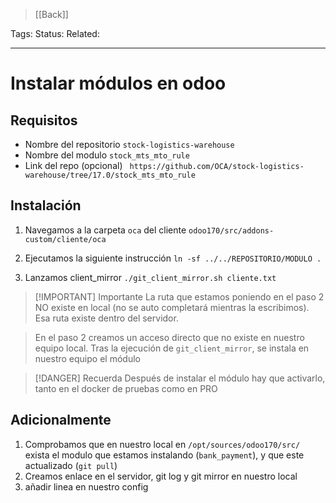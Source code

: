 > [[Back]]

Tags: 
Status: 
Related: 

___

# Instalar módulos en odoo

## Requisitos

- Nombre del repositorio 
	`stock-logistics-warehouse`
- Nombre del modulo
	`stock_mts_mto_rule`
- Link del repo (opcional)
	` https://github.com/OCA/stock-logistics-warehouse/tree/17.0/stock_mts_mto_rule`

## Instalación

1. Navegamos a la carpeta `oca` del cliente
	`odoo170/src/addons-custom/cliente/oca`

2. Ejecutamos la siguiente instrucción
	`ln -sf ../../REPOSITORIO/MODULO .`

3. Lanzamos client_mirror
	`./git_client_mirror.sh cliente.txt`

> [!IMPORTANT] Importante
> La ruta que estamos poniendo en el paso 2 NO existe en local (no se auto completará mientras la escribimos). Esa ruta existe dentro del servidor.

> En el paso 2 creamos un acceso directo que no existe en nuestro equipo local. Tras la ejecución de `git_client_mirror`, se instala en nuestro equipo el módulo


> [!DANGER] Recuerda
> Después de instalar el módulo hay que activarlo, tanto en el docker de pruebas como en PRO


## Adicionalmente

1. Comprobamos que en nuestro local en `/opt/sources/odoo170/src/` exista el modulo que estamos instalando (`bank_payment`), y que este actualizado (`git pull`)
2. Creamos enlace en el servidor, git log y git mirror en nuestro local
3. añadir linea en nuestro config